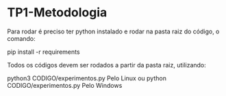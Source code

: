 # TP1-Metodologia

Para rodar é preciso ter python instalado e rodar na pasta raiz do código, o comando:

pip install -r requirements

Todos os códigos devem ser rodados a partir da pasta raiz, utilizando:

python3 CODIGO/experimentos.py Pelo Linux ou python CODIGO/experimentos.py Pelo Windows

